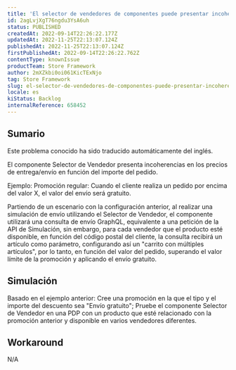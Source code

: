 ```yaml
---
title: 'El selector de vendedores de componentes puede presentar incoherencias en los precios de entrega/envío'
id: 2agLvjXgT76ngdu3YsA6uh
status: PUBLISHED
createdAt: 2022-09-14T22:26:22.177Z
updatedAt: 2022-11-25T22:13:07.124Z
publishedAt: 2022-11-25T22:13:07.124Z
firstPublishedAt: 2022-09-14T22:26:22.762Z
contentType: knownIssue
productTeam: Store Framework
author: 2mXZkbi0oi061KicTExNjo
tag: Store Framework
slug: el-selector-de-vendedores-de-componentes-puede-presentar-incoherencias-en-los-precios-de-entregaenvio
locale: es
kiStatus: Backlog
internalReference: 658452
---
```


## Sumario

<div class="alert alert-info">
  <p>Este problema conocido ha sido traducido automáticamente del inglés.</p>
</div>


El componente Selector de Vendedor presenta incoherencias en los precios de entrega/envío en función del importe del pedido.

Ejemplo:
Promoción regular:
Cuando el cliente realiza un pedido por encima del valor X, el valor del envío será gratuito.

Partiendo de un escenario con la configuración anterior, al realizar una simulación de envío utilizando el Selector de Vendedor, el componente utilizará una consulta de envío GraphQL, equivalente a una petición de la API de Simulación, sin embargo, para cada vendedor que el producto esté disponible, en función del código postal del cliente, la consulta recibirá un artículo como parámetro, configurando así un "carrito con múltiples artículos", por lo tanto, en función del valor del pedido, superando el valor límite de la promoción y aplicando el envío gratuito.



## Simulación


Basado en el ejemplo anterior:
Cree una promoción en la que el tipo y el importe del descuento sea "Envío gratuito";
Pruebe el componente Selector de Vendedor en una PDP con un producto que esté relacionado con la promoción anterior y disponible en varios vendedores diferentes.



## Workaround


N/A

